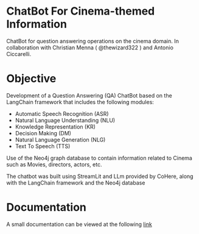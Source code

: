 # ChatBot For Cinema-themed Information
ChatBot for question answering operations on the cinema domain. In collaboration with Christian Menna ( @thewizard322 ) and Antonio Ciccarelli.

# Objective
Development of a Question Answering (QA) ChatBot based on the LangChain framework that includes the following modules:

- Automatic Speech Recognition (ASR)
- Natural Language Understanding (NLU)
- Knowledge Representation (KR)
- Decision Making (DM)
- Natural Language Generation (NLG)
- Text To Speech (TTS)

Use of the Neo4j graph database to contain information related to Cinema such as Movies, directors, actors, etc.

The chatbot was built using StreamLit and LLm provided by CoHere, along with the LangChain framework and the Neo4j database

# Documentation
A small documentation can be viewed at the following <a href="https://drive.google.com/file/d/1weHZRKMJ-yS4SPoNexraSqQZPjE6ov9i/view?usp=sharing">link</a>
